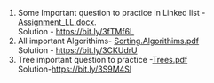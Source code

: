 1. Some Important question to practice in Linked list - [Assignment_LL.docx](https://github.com/Nipuntank/DSA-Cpp-/files/9722226/Assignment_LL.docx).<br/>
  Solution - https://bit.ly/3fTMf6L <br/>
2. All important Algorithims- [Sorting.Algorithims.pdf](https://github.com/Nipuntank/DSA-Cpp-/files/9740366/Sorting.Algorithims.pdf)<br/>
  Solution - https://bit.ly/3CKUdrU </br>
3. Tree important question to practice -[Trees.pdf](https://github.com/Nipuntank/DSA-Cpp-/files/9768376/Trees.pdf)</br>
Solution-https://bit.ly/3S9M4Sl
